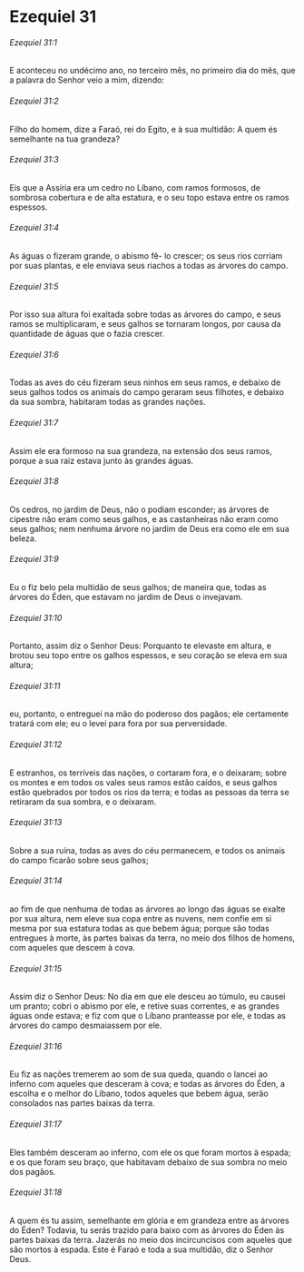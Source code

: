 # Ezequiel 31

###### Ezequiel 31:1

E aconteceu no undécimo ano, no terceiro mês, no primeiro dia do mês, que a palavra do Senhor veio a mim, dizendo:

###### Ezequiel 31:2

Filho do homem, dize a Faraó, rei do Egito, e à sua multidão: A quem és semelhante na tua grandeza?

###### Ezequiel 31:3

Eis que a Assíria era um cedro no Líbano, com ramos formosos, de sombrosa cobertura e de alta estatura, e o seu topo estava entre os ramos espessos.

###### Ezequiel 31:4

As águas o fizeram grande, o abismo fê- lo crescer; os seus rios corriam por suas plantas, e ele enviava seus riachos a todas as árvores do campo.

###### Ezequiel 31:5

Por isso sua altura foi exaltada sobre todas as árvores do campo, e seus ramos se multiplicaram, e seus galhos se tornaram longos, por causa da quantidade de águas que o fazia crescer.

###### Ezequiel 31:6

Todas as aves do céu fizeram seus ninhos em seus ramos, e debaixo de seus galhos todos os animais do campo geraram seus filhotes, e debaixo da sua sombra, habitaram todas as grandes nações.

###### Ezequiel 31:7

Assim ele era formoso na sua grandeza, na extensão dos seus ramos, porque a sua raiz estava junto às grandes águas.

###### Ezequiel 31:8

Os cedros, no jardim de Deus, não o podiam esconder; as árvores de cipestre não eram como seus galhos, e as castanheiras não eram como seus galhos; nem nenhuma árvore no jardim de Deus era como ele em sua beleza.

###### Ezequiel 31:9

Eu o fiz belo pela multidão de seus galhos; de maneira que, todas as árvores do Éden, que estavam no jardim de Deus o invejavam.

###### Ezequiel 31:10

Portanto, assim diz o Senhor Deus: Porquanto te elevaste em altura, e brotou seu topo entre os galhos espessos, e seu coração se eleva em sua altura;

###### Ezequiel 31:11

eu, portanto, o entreguei na mão do poderoso dos pagãos; ele certamente tratará com ele; eu o levei para fora por sua perversidade.

###### Ezequiel 31:12

E estranhos, os terríveis das nações, o cortaram fora, e o deixaram; sobre os montes e em todos os vales seus ramos estão caídos, e seus galhos estão quebrados por todos os rios da terra; e todas as pessoas da terra se retiraram da sua sombra, e o deixaram.

###### Ezequiel 31:13

Sobre a sua ruína, todas as aves do céu permanecem, e todos os animais do campo ficarão sobre seus galhos;

###### Ezequiel 31:14

ao fim de que nenhuma de todas as árvores ao longo das águas se exalte por sua altura, nem eleve sua copa entre as nuvens, nem confie em si mesma por sua estatura todas as que bebem água; porque são todas entregues à morte, às partes baixas da terra, no meio dos filhos de homens, com aqueles que descem à cova.

###### Ezequiel 31:15

Assim diz o Senhor Deus: No dia em que ele desceu ao túmulo, eu causei um pranto; cobri o abismo por ele, e retive suas correntes, e as grandes águas onde estava; e fiz com que o Líbano pranteasse por ele, e todas as árvores do campo desmaiassem por ele.

###### Ezequiel 31:16

Eu fiz as nações tremerem ao som de sua queda, quando o lancei ao inferno com aqueles que desceram à cova; e todas as árvores do Éden, a escolha e o melhor do Líbano, todos aqueles que bebem água, serão consolados nas partes baixas da terra.

###### Ezequiel 31:17

Eles também desceram ao inferno, com ele os que foram mortos à espada; e os que foram seu braço, que habitavam debaixo de sua sombra no meio dos pagãos.

###### Ezequiel 31:18

A quem és tu assim, semelhante em glória e em grandeza entre as árvores do Éden? Todavia, tu serás trazido para baixo com as árvores do Éden às partes baixas da terra. Jazerás no meio dos incircuncisos com aqueles que são mortos à espada. Este é Faraó e toda a sua multidão, diz o Senhor Deus.

